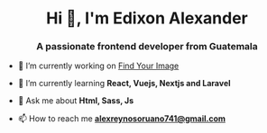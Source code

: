 <h1 align="center">Hi 👋, I'm Edixon Alexander</h1>
<h3 align="center">A passionate frontend developer from Guatemala</h3>

- 🔭 I’m currently working on [Find Your Image](https://buscatuimagen.netlify.app/)

- 🌱 I’m currently learning **React, Vuejs, Nextjs and Laravel**

- 💬 Ask me about **Html, Sass, Js**

- 📫 How to reach me **alexreynosoruano741@gmail.com**
